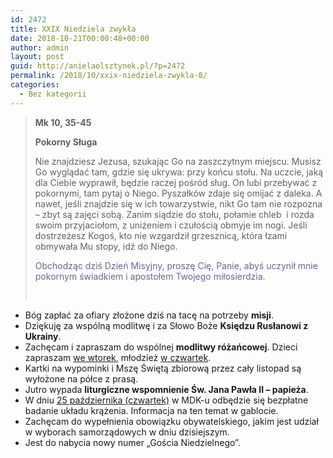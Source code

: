 ```yaml
---
id: 2472
title: XXIX Niedziela zwykła
date: 2018-10-21T00:00:48+00:00
author: admin
layout: post
guid: http://anielaolsztynek.pl/?p=2472
permalink: /2018/10/xxix-niedziela-zwykla-8/
categories:
  - Bez kategorii
---
```

> **Mk 10, 35-45**
> 
> **Pokorny Sługa**
> 
> Nie znajdziesz Jezusa, szukając Go na zaszczytnym miejscu. Musisz Go wyglądać tam, gdzie się ukrywa: przy końcu stołu. Na uczcie, jaką dla Ciebie wyprawił, będzie raczej pośród sług. On lubi przebywać z pokornymi, tam pytaj o Niego. Pyszałków zdaje się omijać z daleka. A nawet, jeśli znajdzie się w ich towarzystwie, nikt Go tam nie rozpozna &#8211; zbyt są zajęci sobą. Zanim siądzie do stołu, połamie chleb  i rozda swoim przyjaciołom, z uniżeniem i czułością obmyje im nogi. Jeśli dostrzeżesz Kogoś, kto nie wzgardził grzesznicą, która łzami obmywała Mu stopy, idź do Niego.
> 
> <span style="color: #666699;">Obchodząc dziś Dzień Misyjny, proszę Cię, Panie, abyś uczynił mnie pokornym świadkiem i apostołem Twojego miłosierdzia.</span>
> 
> &nbsp;

  * Bóg zapłać za ofiary złożone dziś na tacę na potrzeby **misji**.
  * Dziękuję za wspólną modlitwę i za Słowo Boże **Księdzu Rusłanowi z Ukrainy**.
  * Zachęcam i zapraszam do wspólnej **modlitwy różańcowej**. Dzieci zapraszam <span style="text-decoration: underline;">we wtorek</span>, młodzież <span style="text-decoration: underline;">w czwartek</span>.
  * Kartki na wypominki i Mszę Świętą zbiorową przez cały listopad są wyłożone na półce z prasą.
  * Jutro wypada **liturgiczne wspomnienie Św. Jana Pawła II &#8211; papieża**.
  * W dniu <span style="text-decoration: underline;">25 października (czwartek)</span> w MDK-u odbędzie się bezpłatne badanie układu krążenia. Informacja na ten temat w gablocie.
  * Zachęcam do wypełnienia obowiązku obywatelskiego, jakim jest udział w wyborach samorządowych w dniu dzisiejszym.
  * Jest do nabycia nowy numer &#8222;Gościa Niedzielnego&#8221;.